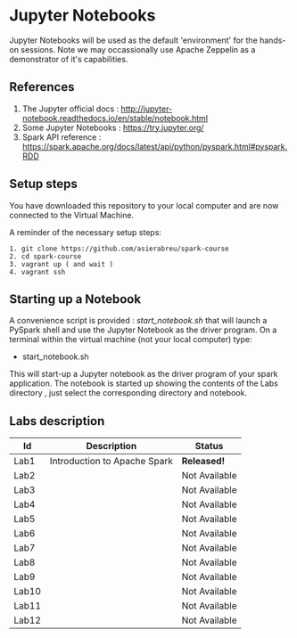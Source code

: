 # Jupyter Notebooks 

Jupyter Notebooks will be used as the default 'environment' for the hands-on sessions. Note we may occassionally use Apache Zeppelin as a demonstrator of it's capabilities.


## References

1. The Jupyter official docs : http://jupyter-notebook.readthedocs.io/en/stable/notebook.html
2. Some Jupyter Notebooks : https://try.jupyter.org/
3. Spark API reference : https://spark.apache.org/docs/latest/api/python/pyspark.html#pyspark.RDD

## Setup steps

You have downloaded this repository to your local computer and are now connected to the Virtual Machine.

A reminder of the necessary setup steps:

```
1. git clone https://github.com/asierabreu/spark-course
2. cd spark-course
3. vagrant up ( and wait )
4. vagrant ssh
```

## Starting up a Notebook

A convenience script is provided : <i>start_notebook.sh</i> that will launch a PySpark shell and use the Jupyter Notebook as the driver program. On a terminal within the virtual machine (not your local computer) type:

* start_notebook.sh 

This will start-up a Jupyter notebook as the driver program of your spark application. The notebook is started up showing the contents of the Labs directory , just select the corresponding directory and notebook.

## Labs description

|Id|Description|Status|
|--|-----------|------|
|Lab1 | Introduction to Apache Spark  | **Released!** |
|Lab2 | | Not Available |
|Lab3 | | Not Available | 
|Lab4 | | Not Available |
|Lab5 | | Not Available | 
|Lab6 | | Not Available | 
|Lab7 | | Not Available | 
|Lab8 | | Not Available | 
|Lab9 | | Not Available |
|Lab10| | Not Available | 
|Lab11| | Not Available | 
|Lab12| | Not Available | 